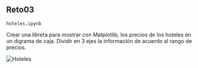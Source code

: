 ## Reto03

`hoteles.ipynb`

Crear una libreta para mostrar con Matplotlib, los precios de los hoteles en un digrama de caja.
Dividir en 3 ejes la información de acuerdo al rango de precios.

![Hoteles](hoteles.png)

